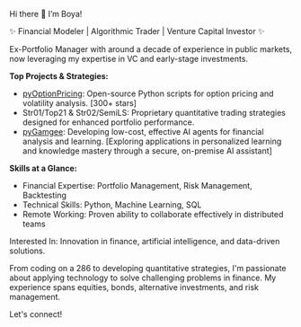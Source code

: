 Hi there 👋 I’m Boya!

✨ Financial Modeler | Algorithmic Trader | Venture Capital Investor ✨

Ex-Portfolio Manager with around a decade of experience in public markets, now leveraging my expertise in VC and early-stage investments.


**Top Projects & Strategies:**
* [pyOptionPricing](https://github.com/boyac/pyOptionPricing): Open-source Python scripts for option pricing and volatility analysis. [300+ stars]
* Str01/Top21 & Str02/SemiLS: Proprietary quantitative trading strategies designed for enhanced portfolio performance.
* [pyGamgee](https://github.com/boyac/pyGamgee): Developing low-cost, effective AI agents for financial analysis and learning. [Exploring applications in personalized learning and knowledge mastery through a secure, on-premise AI assistant]

**Skills at a Glance:**
*   Financial Expertise: Portfolio Management, Risk Management, Backtesting
*   Technical Skills: Python, Machine Learning, SQL
*   Remote Working: Proven ability to collaborate effectively in distributed teams

Interested In: Innovation in finance, artificial intelligence, and data-driven solutions.

From coding on a 286 to developing quantitative strategies, I'm passionate about applying technology to solve challenging problems in finance. My experience spans equities, bonds, alternative investments, and risk management.

Let's connect!
